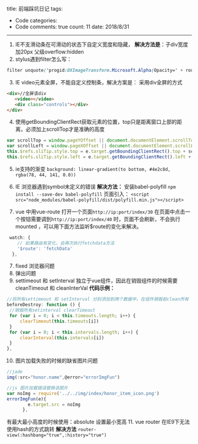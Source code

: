 
title: 前端踩坑日记
tags: 
  - Code
categories: 
  - Code
comments: true
count: 11
date: 2018/8/31
---
1. IE不支滑动条在可滑动的状态下自定义宽度和隐藏，
**解决方法是**：子div宽度加20px 父级overflow:hidden
2. stylus遇到filter怎么写：
```css
filter unquote('progid:DXImageTransform.Microsoft.Alpha(Opacity=' + round(n * 100) + ')'
```
3. IE video元素全屏，不能自定义控制条，解决方案是：
采用div全屏的方式
```html
<div>//全屏该div
   <video></video>
   <div class="controls"></div>
</div>
```
4. 使用getBoundingClientRect获取元素的位置，top只是距离窗口上部的距离，必须加上scrollTop才是准确的高度
```javascript
var scrollTop = window.pageYOffset || document.documentElement.scrollTop || document.body.scrollTop;
var scrollLeft = window.pageXOffset || document.documentElement.scrollLeft || document.body.scrollLeft;
this.$refs.sliTip.style.top = e.target.getBoundingClientRect().top + scrollTop - 70 + "px";
this.$refs.sliTip.style.left = e.target.getBoundingClientRect().left + scrollLeft - 65 + "px";
```
5. ie支持的渐变
`background: linear-gradient(to bottom, #4e2c8d, rgba(78, 44, 141, 0.0))`

6. IE 浏览器遇到symbol未定义的错误
**解决方法：**
安装babel-polyfill
` npm install --save-dev babel-polyfill `
页面引入：
`<script src="node_modules/babel-polyfill/dist/polyfill.min.js"></script>`
7. vue 中用vue-route 打开一个页面`http://ip:port/index/30` 在页面中点击一个按钮需要调到`http://ip:port/index/40` 时，页面不会刷新，不会执行mounted ，可以用下面方法监听$route的变化来解决。
```javascript
 watch: {
    // 如果路由有变化，会再次执行fetchdata方法
    '$route': 'fetchData'
  },
```
7. fixed 浏览器问题
8. 弹出问题
9. settimeout 和 setInterval 独立于vue组件，因此在销毁组件的时候需要cleanTimeout 和 cleanInterVal
**代码示例：**
```javascript
//将所有settimeout 和 setInterval 分别添加到两个数据中，在组件销毁前clean所有
beforeDestroy: function () {
 //销毁所有setinterval clearTimeout
 for (var i = 0; i < this.timeouts.length; i++) {
     clearTimeout(this.timeouts[i])
 }
 for (var i = 0; i < this.intervals.length; i++) {
     clearInterval(this.intervals[i])
 }
},
```
10. 图片加载失败的时候的缺省图片问题
```javascript
//jade
img(:src="honor.name",@error="errorImgFun")

//js 图片加载错误替换该图片
var noImg = require('../../img/index/honor_item_icon.png')
errorImgFun(e){
        e.target.src = noImg
      },
```
有最大最小高度的时候使用：absolute  设置最小宽高
11. vue router 在IE9下无法使用hash的方式跳转
**解决方法**
`router-view(:hashbang="true",:history="true")`